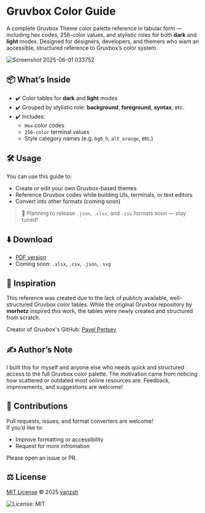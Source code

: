 # Gruvbox Color Guide

A complete Gruvbox Theme color palette reference in tabular form — including hex codes, 256-color values, and stylistic roles for both **dark** and **light** modes. Designed for designers, developers, and themers who want an accessible, structured reference to Gruvbox’s color system.

![Screenshot 2025-06-01 033752](https://github.com/user-attachments/assets/1bead73c-8429-455b-8d91-f441a074b28f)

## 📦 What’s Inside

- ✔️ Color tables for **dark** and **light** modes
- ✔️ Grouped by stylistic role: **background**, **foreground**, **syntax**, etc.
- ✔️ Includes:  
  - `Hex` color codes  
  - `256-color` terminal values  
  - Style category names (e.g. `bg0_h`, `alt_orange`, etc.)

## 🛠️ Usage

You can use this guide to:
- Create or edit your own Gruvbox-based themes
- Reference Gruvbox codes while building UIs, terminals, or text editors
- Convert into other formats (coming soon)

> 📌 Planning to release `.json`, `.xlsx`, and `.csv` formats soon — stay tuned!

## ⬇️ Download

- [PDF version](./gruvbox-theme-color-palette-guide.pdf)  
- Coming soon: `.xlsx`, `.csv`, `.json`, `.svg`

## 🌱 Inspiration

This reference was created due to the lack of publicly available, well-structured Gruvbox color tables. While the original Gruvbox repository by **morhetz** inspired this work, the tables were newly created and structured from scratch.

Creator of Gruvbox's GitHub: [Pavel Pertsev](https://github.com/morhetz/gruvbox)

## ✍️ Author’s Note

I built this for myself and anyone else who needs quick and structured access to the full Gruvbox color palette. The motivation came from noticing how scattered or outdated most online resources are. Feedback, improvements, and suggestions are welcome!

## 🤝 Contributions

Pull requests, issues, and format converters are welcome!  
If you’d like to:
- Improve formatting or accessibility
- Request for more infromation

Please open an issue or PR.

## ⚖️ License

[MIT License](./LICENSE) © 2025 [vanzsh](https://github.com/vanzsh)

![License: MIT](https://img.shields.io/badge/License-MIT-yellow.svg)
